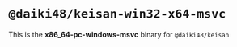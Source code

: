 # `@daiki48/keisan-win32-x64-msvc`

This is the **x86_64-pc-windows-msvc** binary for `@daiki48/keisan`
